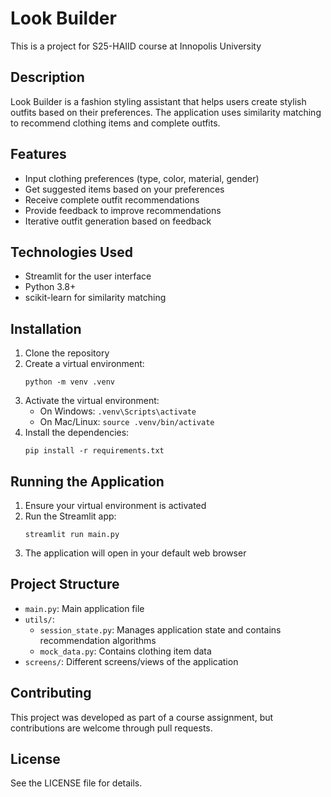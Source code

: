 # Look Builder

This is a project for S25-HAIID course at Innopolis University

## Description

Look Builder is a fashion styling assistant that helps users create stylish outfits based on their preferences. The application uses similarity matching to recommend clothing items and complete outfits.

## Features

- Input clothing preferences (type, color, material, gender)
- Get suggested items based on your preferences
- Receive complete outfit recommendations
- Provide feedback to improve recommendations
- Iterative outfit generation based on feedback

## Technologies Used

- Streamlit for the user interface
- Python 3.8+
- scikit-learn for similarity matching

## Installation

1. Clone the repository
2. Create a virtual environment:
   ```
   python -m venv .venv
   ```
3. Activate the virtual environment:
   - On Windows: `.venv\Scripts\activate`
   - On Mac/Linux: `source .venv/bin/activate`
4. Install the dependencies:
   ```
   pip install -r requirements.txt
   ```

## Running the Application

1. Ensure your virtual environment is activated
2. Run the Streamlit app:
   ```
   streamlit run main.py
   ```
3. The application will open in your default web browser

## Project Structure

- `main.py`: Main application file
- `utils/`: 
  - `session_state.py`: Manages application state and contains recommendation algorithms
  - `mock_data.py`: Contains clothing item data
- `screens/`: Different screens/views of the application

## Contributing

This project was developed as part of a course assignment, but contributions are welcome through pull requests.

## License

See the LICENSE file for details.
